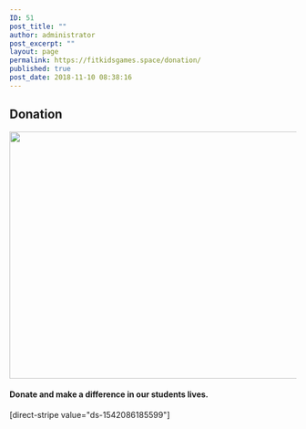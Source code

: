```yaml
---
ID: 51
post_title: ""
author: administrator
post_excerpt: ""
layout: page
permalink: https://fitkidsgames.space/donation/
published: true
post_date: 2018-11-10 08:38:16
---
```

<h2>Donation</h2>
<img width="651" height="433" class="wp-image-137 aligncenter" alt="" src="https://fitkidsgames.space/wp-content/uploads/2018/11/card-celebration-envelope-867462-e1545024233591.jpg">
<h4 style="text-align: left;">Donate and make a difference in our students lives.</h4>
<p style="text-align: left;">[direct-stripe value="ds-1542086185599"]</p>